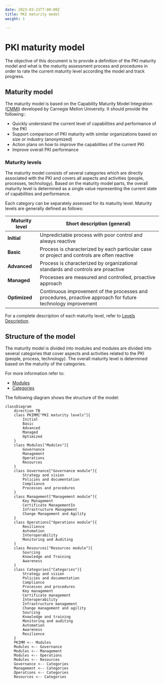 ```yaml
---
date: 2023-03-21T7:00:00Z
title: PKI maturity model
weight: 1

---
```


# PKI maturity model

The objective of this document is to provide a definition of the PKI maturity model and what is the maturity assessment process and procedures in order to rate the current maturity level according the model and track progress.

## Maturity model

The maturity model is based on the Capability Maturity Model Integration ([CMMI](https://en.wikipedia.org/wiki/Capability_Maturity_Model_Integration)) developed by Carnegie Mellon University. It should provide the following::
- Quickly understand the current level of capabilities and performance of the PKI
- Support comparison of PKI maturity with similar organizations based on size or industry (anonymized)
- Action plans on how to improve the capabilities of the current PKI
- Improve overall PKI performance

### Maturity levels

The maturity model consists of several categories which are directly associated with the PKI and covers all aspects and activities (people, processes, technology). Based on the maturity model parts, the overall maturity level is determined as a single value representing the current state of capabilities and performance.

Each category can be separately assessed for its maturity level. Maturity levels are generally defined as follows:

| **Maturity level** | **Short description (general)**                                                                              |
|--------------------|--------------------------------------------------------------------------------------------------------------|
| **Initial**        | Unpredictable process with poor control and always reactive                                                  |
| **Basic**          | Process is characterized by each particular case or project and controls are often reactive                  |
| **Advanced**       | Process is characterized by organizational standards and controls are proactive                              |
| **Managed**        | Processes are measured and controlled, proactive approach                                                    |
| **Optimized**      | Continuous improvement of the processes and procedures, proactive approach for future technology improvement |

For a complete description of each maturity level, refer to [Levels Description](./maturity-levels/).

## Structure of the model

The maturity model is divided into modules and modules are divided into several categories that cover aspects and activities related to the PKI (people, process, technology). The overall maturity level is determined based on the maturity of the categories.

For more information refer to:
- [Modules](./maturity-modules/)
- [Categories](./maturity-categories/)

The following diagram shows the structure of the model:

```mermaid
classDiagram
    direction TB
    class PKIMM["PKI maturity levels"]{
        Initial
        Basic
        Advanced
        Managed
        Optimized
    }
    class Modules["Modules"]{
        Governance
        Management
        Operations
        Resources
    }
    class Governance["Governance module"]{
        Strategy and vision
        Policies and documentation
        Compliance
        Processes and procedures
    }
    class Management["Management module"]{
        Key Management
        Certificate ManagementIn
        Infrastructure Management
        Change Management and Agility
    }
    class Operations["Operations module"]{
        Resilience
        Automation
        Interoperability
        Monitoring and Auditing
    }
    class Resources["Resources module"]{
        Sourcing
        Knowledge and Training
        Awareness
    }
    class Categories["Categories"]{
        Strategy and vision
        Policies and documentation
        Compliance
        Processes and procedures
        Key management
        Certificate management
        Interoperability
        Infrastructure management
        Change management and agility
        Sourcing
        Knowledge and training
        Monitoring and auditing
        Automation
        Awareness
        Resilience
    }
    PKIMM <-- Modules
    Modules <-- Governance
    Modules <-- Management
    Modules <-- Operations
    Modules <-- Resources
    Governance <-- Categories
    Management <-- Categories
    Operations <-- Categories
    Resources <-- Categories
```
